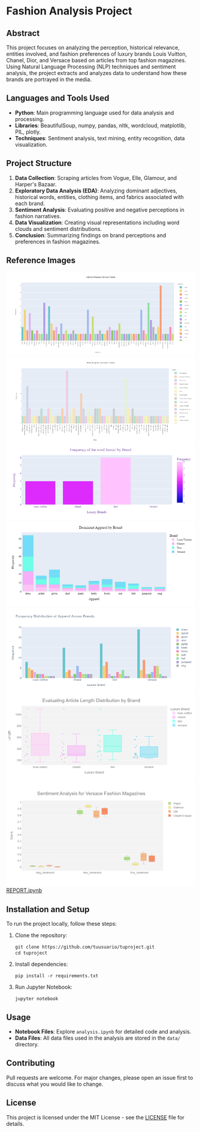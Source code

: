 # Fashion Analysis Project

## Abstract

This project focuses on analyzing the perception, historical relevance, entities involved, and fashion preferences of luxury brands Louis Vuitton, Chanel, Dior, and Versace based on articles from top fashion magazines. Using Natural Language Processing (NLP) techniques and sentiment analysis, the project extracts and analyzes data to understand how these brands are portrayed in the media.

## Languages and Tools Used

- **Python**: Main programming language used for data analysis and processing.
- **Libraries**: BeautifulSoup, numpy, pandas, nltk, wordcloud, matplotlib, PIL, plotly.
- **Techniques**: Sentiment analysis, text mining, entity recognition, data visualization.

## Project Structure

1. **Data Collection**: Scraping articles from Vogue, Elle, Glamour, and Harper's Bazaar.
2. **Exploratory Data Analysis (EDA)**: Analyzing dominant adjectives, historical words, entities, clothing items, and fabrics associated with each brand.
3. **Sentiment Analysis**: Evaluating positive and negative perceptions in fashion narratives.
4. **Data Visualization**: Creating visual representations including word clouds and sentiment distributions.
5. **Conclusion**: Summarizing findings on brand perceptions and preferences in fashion magazines.

## Reference Images

![newplot](/demostrateIMGS/newplot.png)
![newplot2](/demostrateIMGS/newplot2.png)
![newplot3](/demostrateIMGS/newplot3.png)
![newplot4](/demostrateIMGS/newplot4.png)
![newplot5](/demostrateIMGS/newplot5.png)
![newplot6](/demostrateIMGS/newplot6.png)
![newplot7](/demostrateIMGS/newplot7.png)
[REPORT.ipynb](https://github.com/angelaL8a/LuxurySense-Analytics/blob/main/REPORT.ipynb)

## Installation and Setup

To run the project locally, follow these steps:

1. Clone the repository:

   ```
   git clone https://github.com/tuusuario/tuproject.git
   cd tuproject
   ```

2. Install dependencies:

   ```
   pip install -r requirements.txt
   ```

3. Run Jupyter Notebook:
   ```
   jupyter notebook
   ```

## Usage

- **Notebook Files**: Explore `analysis.ipynb` for detailed code and analysis.
- **Data Files**: All data files used in the analysis are stored in the `data/` directory.

## Contributing

Pull requests are welcome. For major changes, please open an issue first to discuss what you would like to change.

## License

This project is licensed under the MIT License - see the [LICENSE](LICENSE) file for details.
